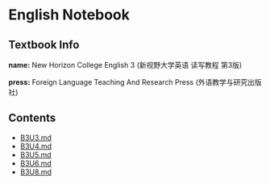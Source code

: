 # English Notebook



## Textbook Info

**name:** New Horizon College English 3 (新视野大学英语 读写教程 第3版)

**press:**  Foreign Language Teaching And Research Press (外语教学与研究出版社)



## Contents

-   [B3U3.md](B3U3.md) 
-   [B3U4.md](B3U4.md) 
-   [B3U5.md](B3U5.md) 
-   [B3U6.md](B3U6.md) 
-   [B3U8.md](B3U8.md) 